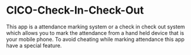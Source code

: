 # CICO-Check-In-Check-Out
This app is a attendance marking system or a check in check out system which allows you to mark the attendance from a hand held device that is your mobile phone. To avoid cheating while marking attendance this app have a special feature. 
